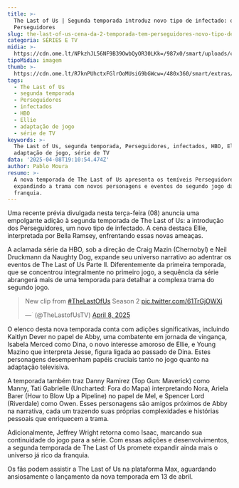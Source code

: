 ```yaml
---
title: >-
  The Last of Us | Segunda temporada introduz novo tipo de infectado: os
  Perseguidores
slug: the-last-of-us-cena-da-2-temporada-tem-perseguidores-novo-tipo-de-infectado
categoria: SÉRIES E TV
midia: >-
  https://cdn.ome.lt/NPkzhJL56NF9B39OwbQyOR30LKk=/987x0/smart/uploads/conteudo/fotos/the-last-of-us-2-pedro-pascal_SxybuCZ.png
tipoMidia: imagem
thumb: >-
  https://cdn.ome.lt/R7knPUhctxFGlrOoMUsiG9bGWcw=/480x360/smart/extras/conteudos/bella-ramsey-the-last-of-us-2.jpg
tags:
  - The Last of Us
  - segunda temporada
  - Perseguidores
  - infectados
  - HBO
  - Ellie
  - adaptação de jogo
  - série de TV
keywords: >-
  The Last of Us, segunda temporada, Perseguidores, infectados, HBO, Ellie,
  adaptação de jogo, série de TV
data: '2025-04-08T19:10:54.474Z'
author: Pablo Moura
resumo: >-
  A nova temporada de The Last of Us apresenta os temíveis Perseguidores,
  expandindo a trama com novos personagens e eventos do segundo jogo da
  franquia.
---
```


Uma recente prévia divulgada nesta terça-feira (08) anuncia uma empolgante adição à segunda temporada de The Last of Us: a introdução dos Perseguidores, um novo tipo de infectado. A cena destaca Ellie, interpretada por Bella Ramsey, enfrentando essas novas ameaças.

A aclamada série da HBO, sob a direção de Craig Mazin (Chernobyl) e Neil Druckmann da Naughty Dog, expande seu universo narrativo ao adentrar os eventos de The Last of Us Parte II. Diferentemente da primeira temporada, que se concentrou integralmente no primeiro jogo, a sequência da série abrangerá mais de uma temporada para detalhar a complexa trama do segundo jogo.

<blockquote class="twitter-tweet" data-media-max-width="560"><p lang="en" dir="ltr">New clip from <a href="https://twitter.com/hashtag/TheLastOfUs?src=hash&amp;ref_src=twsrc%5Etfw">#TheLastOfUs</a> Season 2 <a href="https://t.co/61TrGjOWXi">pic.twitter.com/61TrGjOWXi</a></p>&mdash; ؘ (@TheLastofUsTV) <a href="https://twitter.com/TheLastofUsTV/status/1909462474933358891?ref_src=twsrc%5Etfw">April 8, 2025</a></blockquote> 

O elenco desta nova temporada conta com adições significativas, incluindo Kaitlyn Dever no papel de Abby, uma combatente em jornada de vingança, Isabela Merced como Dina, o novo interesse amoroso de Ellie, e Young Mazino que interpreta Jesse, figura ligada ao passado de Dina. Estes personagens desempenham papéis cruciais tanto no jogo quanto na adaptação televisiva.

A temporada também traz Danny Ramirez (Top Gun: Maverick) como Manny, Tati Gabrielle (Uncharted: Fora do Mapa) interpretando Nora, Ariela Barer (How to Blow Up a Pipeline) no papel de Mel, e Spencer Lord (Riverdale) como Owen. Esses personagens são amigos próximos de Abby na narrativa, cada um trazendo suas próprias complexidades e histórias pessoais que enriquecem a trama.

Adicionalmente, Jeffrey Wright retorna como Isaac, marcando sua continuidade do jogo para a série. Com essas adições e desenvolvimentos, a segunda temporada de The Last of Us promete expandir ainda mais o universo já rico da franquia.

Os fãs podem assistir a The Last of Us na plataforma Max, aguardando ansiosamente o lançamento da nova temporada em 13 de abril.
